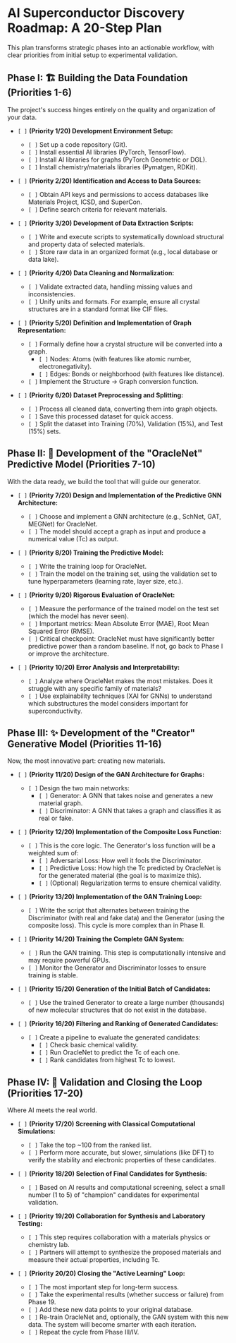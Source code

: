 # AI Superconductor Discovery Roadmap: A 20-Step Plan

This plan transforms strategic phases into an actionable workflow, with clear priorities from initial setup to experimental validation.

## Phase I: 🏗️ Building the Data Foundation (Priorities 1-6)

The project's success hinges entirely on the quality and organization of your data.

- `[ ]` **(Priority 1/20) Development Environment Setup:**
    - `[ ]` Set up a code repository (Git).
    - `[ ]` Install essential AI libraries (PyTorch, TensorFlow).
    - `[ ]` Install AI libraries for graphs (PyTorch Geometric or DGL).
    - `[ ]` Install chemistry/materials libraries (Pymatgen, RDKit).

- `[ ]` **(Priority 2/20) Identification and Access to Data Sources:**
    - `[ ]` Obtain API keys and permissions to access databases like Materials Project, ICSD, and SuperCon.
    - `[ ]` Define search criteria for relevant materials.

- `[ ]` **(Priority 3/20) Development of Data Extraction Scripts:**
    - `[ ]` Write and execute scripts to systematically download structural and property data of selected materials.
    - `[ ]` Store raw data in an organized format (e.g., local database or data lake).

- `[ ]` **(Priority 4/20) Data Cleaning and Normalization:**
    - `[ ]` Validate extracted data, handling missing values and inconsistencies.
    - `[ ]` Unify units and formats. For example, ensure all crystal structures are in a standard format like CIF files.

- `[ ]` **(Priority 5/20) Definition and Implementation of Graph Representation:**
    - `[ ]` Formally define how a crystal structure will be converted into a graph.
        - `[ ]` Nodes: Atoms (with features like atomic number, electronegativity).
        - `[ ]` Edges: Bonds or neighborhood (with features like distance).
    - `[ ]` Implement the Structure -> Graph conversion function.

- `[ ]` **(Priority 6/20) Dataset Preprocessing and Splitting:**
    - `[ ]` Process all cleaned data, converting them into graph objects.
    - `[ ]` Save this processed dataset for quick access.
    - `[ ]` Split the dataset into Training (70%), Validation (15%), and Test (15%) sets.

## Phase II: 🤖 Development of the "OracleNet" Predictive Model (Priorities 7-10)

With the data ready, we build the tool that will guide our generator.

- `[ ]` **(Priority 7/20) Design and Implementation of the Predictive GNN Architecture:**
    - `[ ]` Choose and implement a GNN architecture (e.g., SchNet, GAT, MEGNet) for OracleNet.
    - `[ ]` The model should accept a graph as input and produce a numerical value (Tc) as output.

- `[ ]` **(Priority 8/20) Training the Predictive Model:**
    - `[ ]` Write the training loop for OracleNet.
    - `[ ]` Train the model on the training set, using the validation set to tune hyperparameters (learning rate, layer size, etc.).

- `[ ]` **(Priority 9/20) Rigorous Evaluation of OracleNet:**
    - `[ ]` Measure the performance of the trained model on the test set (which the model has never seen).
    - `[ ]` Important metrics: Mean Absolute Error (MAE), Root Mean Squared Error (RMSE).
    - `[ ]` Critical checkpoint: OracleNet must have significantly better predictive power than a random baseline. If not, go back to Phase I or improve the architecture.

- `[ ]` **(Priority 10/20) Error Analysis and Interpretability:**
    - `[ ]` Analyze where OracleNet makes the most mistakes. Does it struggle with any specific family of materials?
    - `[ ]` Use explainability techniques (XAI for GNNs) to understand which substructures the model considers important for superconductivity.

## Phase III: ✨ Development of the "Creator" Generative Model (Priorities 11-16)

Now, the most innovative part: creating new materials.

- `[ ]` **(Priority 11/20) Design of the GAN Architecture for Graphs:**
    - `[ ]` Design the two main networks:
        - `[ ]` Generator: A GNN that takes noise and generates a new material graph.
        - `[ ]` Discriminator: A GNN that takes a graph and classifies it as real or fake.

- `[ ]` **(Priority 12/20) Implementation of the Composite Loss Function:**
    - `[ ]` This is the core logic. The Generator's loss function will be a weighted sum of:
        - `[ ]` Adversarial Loss: How well it fools the Discriminator.
        - `[ ]` Predictive Loss: How high the Tc predicted by OracleNet is for the generated material (the goal is to maximize this).
        - `[ ]` (Optional) Regularization terms to ensure chemical validity.

- `[ ]` **(Priority 13/20) Implementation of the GAN Training Loop:**
    - `[ ]` Write the script that alternates between training the Discriminator (with real and fake data) and the Generator (using the composite loss). This cycle is more complex than in Phase II.

- `[ ]` **(Priority 14/20) Training the Complete GAN System:**
    - `[ ]` Run the GAN training. This step is computationally intensive and may require powerful GPUs.
    - `[ ]` Monitor the Generator and Discriminator losses to ensure training is stable.

- `[ ]` **(Priority 15/20) Generation of the Initial Batch of Candidates:**
    - `[ ]` Use the trained Generator to create a large number (thousands) of new molecular structures that do not exist in the database.

- `[ ]` **(Priority 16/20) Filtering and Ranking of Generated Candidates:**
    - `[ ]` Create a pipeline to evaluate the generated candidates:
        - `[ ]` Check basic chemical validity.
        - `[ ]` Run OracleNet to predict the Tc of each one.
        - `[ ]` Rank candidates from highest Tc to lowest.

## Phase IV: 🧪 Validation and Closing the Loop (Priorities 17-20)

Where AI meets the real world.

- `[ ]` **(Priority 17/20) Screening with Classical Computational Simulations:**
    - `[ ]` Take the top ~100 from the ranked list.
    - `[ ]` Perform more accurate, but slower, simulations (like DFT) to verify the stability and electronic properties of these candidates.

- `[ ]` **(Priority 18/20) Selection of Final Candidates for Synthesis:**
    - `[ ]` Based on AI results and computational screening, select a small number (1 to 5) of "champion" candidates for experimental validation.

- `[ ]` **(Priority 19/20) Collaboration for Synthesis and Laboratory Testing:**
    - `[ ]` This step requires collaboration with a materials physics or chemistry lab.
    - `[ ]` Partners will attempt to synthesize the proposed materials and measure their actual properties, including Tc.

- `[ ]` **(Priority 20/20) Closing the "Active Learning" Loop:**
    - `[ ]` The most important step for long-term success.
    - `[ ]` Take the experimental results (whether success or failure) from Phase 19.
    - `[ ]` Add these new data points to your original database.
    - `[ ]` Re-train OracleNet and, optionally, the GAN system with this new data. The system will become smarter with each iteration.
    - `[ ]` Repeat the cycle from Phase III/IV.
